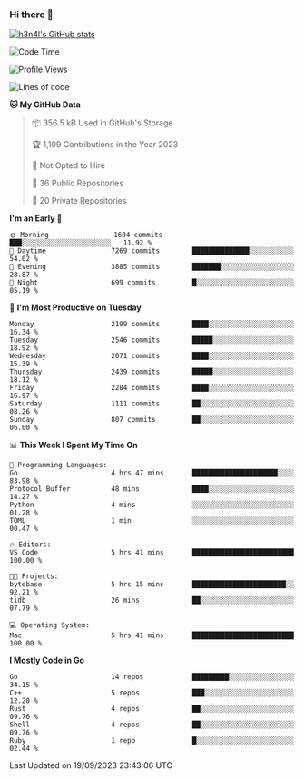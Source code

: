 ### Hi there 👋

[![h3n4l's GitHub stats](https://github-readme-stats.vercel.app/api?username=h3n4l&count_private=true&show_icons=true&theme=radical)](https://github.com/h3n4l/github-readme-stats)

<!--START_SECTION:waka-->
![Code Time](http://img.shields.io/badge/Code%20Time-1%2C586%20hrs%205%20mins-blue)

![Profile Views](http://img.shields.io/badge/Profile%20Views-0-blue)

![Lines of code](https://img.shields.io/badge/From%20Hello%20World%20I%27ve%20Written-3.7%20million%20lines%20of%20code-blue)

**🐱 My GitHub Data** 

> 📦 356.5 kB Used in GitHub's Storage 
 > 
> 🏆 1,109 Contributions in the Year 2023
 > 
> 🚫 Not Opted to Hire
 > 
> 📜 36 Public Repositories 
 > 
> 🔑 20 Private Repositories 
 > 
**I'm an Early 🐤** 

```text
🌞 Morning                1604 commits        ███░░░░░░░░░░░░░░░░░░░░░░   11.92 % 
🌆 Daytime                7269 commits        ██████████████░░░░░░░░░░░   54.02 % 
🌃 Evening                3885 commits        ███████░░░░░░░░░░░░░░░░░░   28.87 % 
🌙 Night                  699 commits         █░░░░░░░░░░░░░░░░░░░░░░░░   05.19 % 
```
📅 **I'm Most Productive on Tuesday** 

```text
Monday                   2199 commits        ████░░░░░░░░░░░░░░░░░░░░░   16.34 % 
Tuesday                  2546 commits        █████░░░░░░░░░░░░░░░░░░░░   18.92 % 
Wednesday                2071 commits        ████░░░░░░░░░░░░░░░░░░░░░   15.39 % 
Thursday                 2439 commits        █████░░░░░░░░░░░░░░░░░░░░   18.12 % 
Friday                   2284 commits        ████░░░░░░░░░░░░░░░░░░░░░   16.97 % 
Saturday                 1111 commits        ██░░░░░░░░░░░░░░░░░░░░░░░   08.26 % 
Sunday                   807 commits         ██░░░░░░░░░░░░░░░░░░░░░░░   06.00 % 
```


📊 **This Week I Spent My Time On** 

```text
💬 Programming Languages: 
Go                       4 hrs 47 mins       █████████████████████░░░░   83.98 % 
Protocol Buffer          48 mins             ████░░░░░░░░░░░░░░░░░░░░░   14.27 % 
Python                   4 mins              ░░░░░░░░░░░░░░░░░░░░░░░░░   01.28 % 
TOML                     1 min               ░░░░░░░░░░░░░░░░░░░░░░░░░   00.47 % 

🔥 Editors: 
VS Code                  5 hrs 41 mins       █████████████████████████   100.00 % 

🐱‍💻 Projects: 
bytebase                 5 hrs 15 mins       ███████████████████████░░   92.21 % 
tidb                     26 mins             ██░░░░░░░░░░░░░░░░░░░░░░░   07.79 % 

💻 Operating System: 
Mac                      5 hrs 41 mins       █████████████████████████   100.00 % 
```

**I Mostly Code in Go** 

```text
Go                       14 repos            █████████░░░░░░░░░░░░░░░░   34.15 % 
C++                      5 repos             ███░░░░░░░░░░░░░░░░░░░░░░   12.20 % 
Rust                     4 repos             ██░░░░░░░░░░░░░░░░░░░░░░░   09.76 % 
Shell                    4 repos             ██░░░░░░░░░░░░░░░░░░░░░░░   09.76 % 
Ruby                     1 repo              █░░░░░░░░░░░░░░░░░░░░░░░░   02.44 % 
```




 Last Updated on 19/09/2023 23:43:06 UTC
<!--END_SECTION:waka-->

